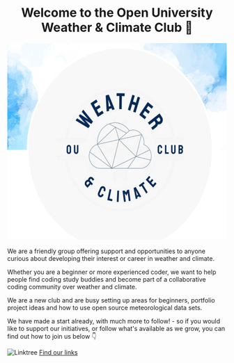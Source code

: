 <div align="center">
 
# Welcome to the Open University Weather & Climate Club 👋

<img src="club-logo-with-background-closeup.png" alt="Club Logo" width="558" height="453">
</div>

We are a friendly group offering support and opportunities to anyone curious about developing their interest or career in weather and climate.

Whether you are a beginner or more experienced coder, we want to help people find coding study buddies and become part of a collaborative coding community over weather and climate.

We are a new club and are busy setting up areas for beginners, portfolio project ideas and how to use open source meteorological data sets.

We have made a start already, with much more to follow! - so if you would like to support our initiatives, or follow what's available as we grow, you can find out how to join us below 👇

 ![Linktree](https://img.shields.io/badge/linktree-1de9b6?style=for-the-badge&logo=linktree&logoColor=white)
 [Find our links](https://linktr.ee/ouweatherandclimateclub)

<!--

**Here are some ideas to get you started:**

🙋‍♀️ A short introduction - what is your organization all about?
🌈 Contribution guidelines - how can the community get involved?
👩‍💻 Useful resources - where can the community find your docs? Is there anything else the community should know?
🍿 Fun facts - what does your team eat for breakfast?
🧙 Remember, you can do mighty things with the power of [Markdown](https://docs.github.com/github/writing-on-github/getting-started-with-writing-and-formatting-on-github/basic-writing-and-formatting-syntax)
-->
